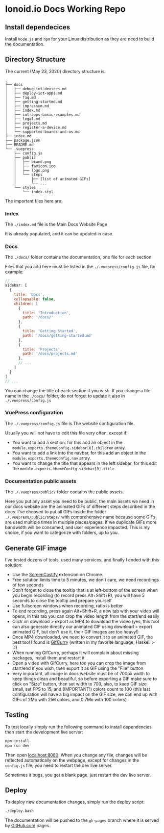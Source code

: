 # Ionoid.io Docs Working Repo

## Install dependecices

Install `Node.js` and `npm` for your Linux distribution as they are need to build the documentation.


## Directory Structure

The current (May 23, 2020) directory structure is:

```
.
├── docs
│   ├── debug-iot-devices.md
│   ├── deploy-iot-apps.md
│   ├── faq.md
│   ├── getting-started.md
│   ├── impressum.md
│   ├── index.md
│   ├── iot-apps-basic-examples.md
│   ├── legal.md
│   ├── projects.md
│   ├── register-a-device.md
│   └── supported-boards-and-os.md
├── index.md
├── package.json
├── README.md
└── .vuepress
    ├── config.js
    ├── public
    │   ├── brand.png
    │   ├── favicon.ico
    │   ├── logo.png
    │   └── steps
    │       ├── [list of animated GIFs]
    │       └── ...
    └── styles
        └── index.styl
```

The important files here are:


### Index

The `./index.md` file is the Main Docs Website Page

It is already populated, and it can be updated in case.


### Docs

The `./docs/` folder contains the documentation, one file for each section.

Files that you add here must be listed in the `./.vuepress/config.js` file, for
example:

```js
// ...
sidebar: [
  {
    title: 'Docs',
    collapsable: false,
    children: [
      {
        title: 'Introduction',
        path: '/docs/'
      },
      {
        title: 'Getting Started',
        path: '/docs/getting-started.md'
      },
      {
        title: 'Projects',
        path: '/docs/projects.md'
      },
      // ...
    ]
  }
]
// ...
```

You can change the title of each section if you wish. If you change a file name
in the `./docs/` folder, do not forget to update it also in
`./.vuepress/config.js`


### VuePress configuration

The `./.vuepress/config.js` file is The website configuration file.

Usually you will not have to edit this file very often, except if:

- You want to add a section: for this add an object in the
  `module.exports.themeConfig.sidebar[0].children` array.
- You want to add a link into the navbar, for this add an object in the
  `module.exports.themeConfig.nav` array.
- You want to change the title that appears in the left sidebar, for this edit
  the `module.exports.themeConfig.sidebar[0].title`


### Documentation public assets

The `./.vuepress/public/` folder contains the public assets.

Here you put any asset you need to be public, the main assets we need in our
docs website are the animated GIFs of different steps described in the docs.
I've choosed to put all GIFs inside the folder `./.vuepress/public/steps/` with
comprehensive name because some GIFs are used multiple times in multiple
places/pages. If we duplicate GIFs more bandwidth will be consumed, and user
experience impacted. This is my choice, if you want to categorize with folders,
up to you.


## Generate GIF image

I've tested dozens of tools, used many services, and finally I ended with this
solution:

- Use the [ScreenCastify](https://www.screencastify.com/) extension on Chrome.
- Free solution limits time to 5 minutes, we don't care, we need recordings of
  few seconds
- Don't forget to close the tooltip that is at left-bottom of the screen when
  you begin recording (to record press Alt+Shift+R), you will have 5 seconds to
  close the tooltip and prepare yourself
- Use fullscreen windows when recording, ratio is better
- To end recording, press again Alt+Shift+R, a new tab with your video will
  opens, in this tab you can crop the video length from the start/end easily
- Click on download > export as MP4 to download the video (yes, this tool can
  also generate directly our animated GIF using download > export animated GIF,
  but don't use it, their GIF images are too heavy!)
- Once MP4 downloaded, we need to convert it to an animated GIF, the best tool
  I found is [GifCurry](https://github.com/lettier/gifcurry) (written in my
  favorite language, Haskell :-D)
- When running GifCurry, perhaps it will complain about missing packages,
  install them and restart it
- Open a video with GifCurry, here too you can crop the image from start/end if
  you wish, then export it as GIF using the "File" button
- Very important, all image in docs website must be of 700px width to keep
  things clean and beautiful, so before exporting a GIF make sure to click on
  "Size" button, then set width to 700, also, to keep GIF size small, set FPS
  to 15, and (IMPORTANT!) colors count to 100 (this last configuration will
  have a big impact on the GIF size, we can end up with GIFs of 2Mo with 256
  colors, and 0.7Mo with 100 colors)


## Testing

To test locally simply run the following command to install dependencies then start the development live server:

```bash
npm install
npm run dev
```

Then open [localhost:8080](http://localhost:8080). When you change any file,
changes will be reflected automatically on the webpage, except for changes in
the `config.js` file, you need to restart the dev live server.

Sometimes it bugs, you get a blank page, just restart the dev live server.


## Deploy

To deploy new documentation changes, simply run the deploy script:

```bash
./deploy.bash
```

The documentation will be pushed to the `gh-pages` branch where it is served by [GitHub.com](https://github.com) pages.
